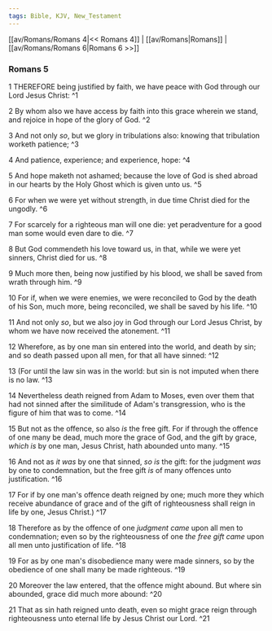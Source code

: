 ```yaml
---
tags: Bible, KJV, New_Testament
---
```


[[av/Romans/Romans 4|<< Romans 4]] | [[av/Romans|Romans]] | [[av/Romans/Romans 6|Romans 6 >>]]

### Romans 5

1 THEREFORE being justified by faith, we have peace with God through our Lord Jesus Christ: ^1

2 By whom also we have access by faith into this grace wherein we stand, and rejoice in hope of the glory of God. ^2

3 And not only _so_, but we glory in tribulations also: knowing that tribulation worketh patience; ^3

4 And patience, experience; and experience, hope: ^4

5 And hope maketh not ashamed; because the love of God is shed abroad in our hearts by the Holy Ghost which is given unto us. ^5

6 For when we were yet without strength, in due time Christ died for the ungodly. ^6

7 For scarcely for a righteous man will one die: yet peradventure for a good man some would even dare to die. ^7

8 But God commendeth his love toward us, in that, while we were yet sinners, Christ died for us. ^8

9 Much more then, being now justified by his blood, we shall be saved from wrath through him. ^9

10 For if, when we were enemies, we were reconciled to God by the death of his Son, much more, being reconciled, we shall be saved by his life. ^10

11 And not only _so_, but we also joy in God through our Lord Jesus Christ, by whom we have now received the atonement. ^11

12 Wherefore, as by one man sin entered into the world, and death by sin; and so death passed upon all men, for that all have sinned: ^12

13 (For until the law sin was in the world: but sin is not imputed when there is no law. ^13

14 Nevertheless death reigned from Adam to Moses, even over them that had not sinned after the similitude of Adam's transgression, who is the figure of him that was to come. ^14

15 But not as the offence, so also _is_ the free gift. For if through the offence of one many be dead, much more the grace of God, and the gift by grace, _which_ _is_ by one man, Jesus Christ, hath abounded unto many. ^15

16 And not as _it_ _was_ by one that sinned, _so_ _is_ the gift: for the judgment _was_ by one to condemnation, but the free gift _is_ of many offences unto justification. ^16

17 For if by one man's offence death reigned by one; much more they which receive abundance of grace and of the gift of righteousness shall reign in life by one, Jesus Christ.) ^17

18 Therefore as by the offence of one _judgment_ _came_ upon all men to condemnation; even so by the righteousness of one _the_ _free_ _gift_ _came_ upon all men unto justification of life. ^18

19 For as by one man's disobedience many were made sinners, so by the obedience of one shall many be made righteous. ^19

20 Moreover the law entered, that the offence might abound. But where sin abounded, grace did much more abound: ^20

21 That as sin hath reigned unto death, even so might grace reign through righteousness unto eternal life by Jesus Christ our Lord. ^21
